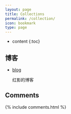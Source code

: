```yaml
---
layout: page
title: Collections
permalink: /collection/
icon: bookmark
type: page
---
```


* content
{:toc}

## 博客

* [blog](https://blog.liuhongfeng.com)

    红影的博客

## Comments

{% include comments.html %}
